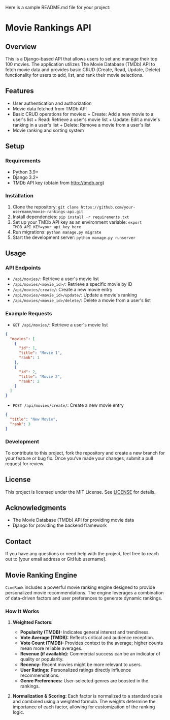 Here is a sample README.md file for your project:

# **Movie Rankings API**

## **Overview**

This is a Django-based API that allows users to set and manage their top 100 movies. The application utilizes The Movie Database (TMDb) API to fetch movie data and provides basic CRUD (Create, Read, Update, Delete) functionality for users to add, list, and rank their movie selections.

## **Features**

- User authentication and authorization
- Movie data fetched from TMDb API
- Basic CRUD operations for movies: + Create: Add a new movie to a user's list + Read: Retrieve a user's movie list + Update: Edit a movie's ranking in a user's list + Delete: Remove a movie from a user's list
- Movie ranking and sorting system

## **Setup**

### Requirements

- Python 3.9+
- Django 3.2+
- TMDb API key (obtain from <http://tmdb.org>)

### Installation

1. Clone the repository: `git clone https://github.com/your-username/movie-rankings-api.git`
2. Install dependencies: `pip install -r requirements.txt`
3. Set up your TMDb API key as an environment variable: `export TMDB_API_KEY=your_api_key_here`
4. Run migrations: `python manage.py migrate`
5. Start the development server: `python manage.py runserver`

## **Usage**

### API Endpoints

- `/api/movies/`: Retrieve a user's movie list
- `/api/movies/<movie_id>/`: Retrieve a specific movie by ID
- `/api/movies/create/`: Create a new movie entry
- `/api/movies/<movie_id>/update/`: Update a movie's ranking
- `/api/movies/<movie_id>/delete/`: Delete a movie from a user's list

### Example Requests

- `GET /api/movies/`: Retrieve a user's movie list

```json
{
  "movies": [
    {
      "id": 1,
      "title": "Movie 1",
      "rank": 1
    },
    {
      "id": 2,
      "title": "Movie 2",
      "rank": 2
    }
  ]
}
```

- `POST /api/movies/create/`: Create a new movie entry

```json
{
  "title": "New Movie",
  "rank": 3
}
```

### Development

To contribute to this project, fork the repository and create a new branch for your feature or bug fix. Once you've made your changes, submit a pull request for review.

## **License**

This project is licensed under the MIT License. See [LICENSE](LICENSE) for details.

## **Acknowledgments**

- The Movie Database (TMDb) API for providing movie data
- Django for providing the backend framework

## **Contact**

If you have any questions or need help with the project, feel free to reach out to [your email address or GitHub username].

## Movie Ranking Engine

`CineRank` includes a powerful movie ranking engine designed to provide personalized movie recommendations. The engine leverages a combination of data-driven factors and user preferences to generate dynamic rankings.

### How It Works

1. **Weighted Factors:**

   - **Popularity (TMDB):** Indicates general interest and trendiness.
   - **Vote Average (TMDB):** Reflects critical and audience reception.
   - **Vote Count (TMDB):** Provides context to the average; higher counts mean more reliable averages.
   - **Revenue (if available):** Commercial success can be an indicator of quality or popularity.
   - **Recency:** Recent movies might be more relevant to users.
   - **User Ratings:** Personalized ratings directly influence recommendations.
   - **Genre Preferences:** User-selected genres are boosted in the rankings.

2. **Normalization & Scoring:** Each factor is normalized to a standard scale and combined using a weighted formula. The weights determine the importance of each factor, allowing for customization of the ranking logic.
